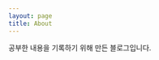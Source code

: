 ```yaml
---
layout: page
title: About
---
```


<!-- **Not Pure Poole** is a simple, beautiful, and powerful Jekyll theme for blogs. It is built on [Poole](https://github.com/poole/poole) and [Pure](https://purecss.io/). -->

<!-- For more information about Not Pure Poole, please browse the [README](https://github.com/vszhub/not-pure-poole) file. -->

공부한 내용을 기록하기 위해 만든 블로그입니다.